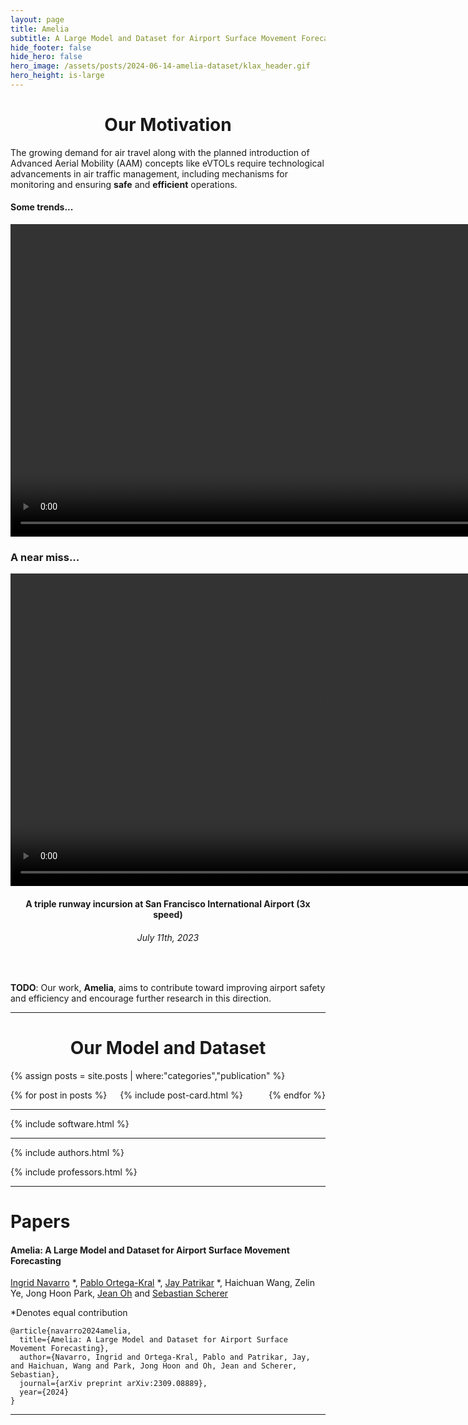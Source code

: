 ```yaml
---
layout: page
title: Amelia
subtitle: A Large Model and Dataset for Airport Surface Movement Forecasting
hide_footer: false
hide_hero: false
hero_image: /assets/posts/2024-06-14-amelia-dataset/klax_header.gif
hero_height: is-large
---
```


<div align="center"><h1 class="title">Our Motivation</h1></div>

The growing demand for air travel along with the planned introduction of Advanced Aerial Mobility (AAM) concepts like eVTOLs require technological advancements in air traffic management, including mechanisms for monitoring and ensuring **safe** and **efficient** operations.  

#### Some trends...

<div align="center">
  <video width="1000" autoplay loop muted>
    <source src="/assets/video/trends.webm" type="video/mp4" />
  </video>
</div>

### A near miss...

<div align="center">
  <video width="1000" playsinline autoplay loop muted>
    <source src="/assets/video/sfo_incursion_red.webm" type="video/mp4" />
  </video>
  <h4>A triple runway incursion at San Francisco International Airport (3x speed) </h4>
  <h6>July 11th, 2023 </h6>
</div>

<br>


**TODO**: Our work, **Amelia**, aims to contribute toward improving airport safety and efficiency and encourage further research in this direction. 

<hr>

<div align="center"><h1 class="title">Our Model and Dataset</h1></div>

{% assign posts = site.posts | where:"categories","publication" %}
<div class="columns is-multiline">
    {% for post in posts %}
        <div class="column is-6-desktop is-6-tablet">
            {% include post-card.html %}
        </div>
    {% endfor %}
</div>

<hr>

{% include software.html %}

<hr>

{% include authors.html %}

{% include professors.html %}

<hr>

# Papers

#### Amelia: A Large Model and Dataset for Airport Surface Movement Forecasting

[Ingrid Navarro](https://navars.xyz) *, [Pablo Ortega-Kral](https://paok-2001.github.io) *, [Jay Patrikar](https://www.jaypatrikar.me) *, Haichuan Wang, 
Zelin Ye, Jong Hoon Park, [Jean Oh](https://cmubig.github.io/team/jean_oh/) and [Sebastian Scherer](https://theairlab.org/team/sebastian/) 

*Denotes equal contribution 

<a class="button" itemprop="code" href="https://github.com/AmeliaCMU" target="_blank">
  <i class="fas fa-code fa-lg"></i>    
</a> 
<a class="button" itemprop="paper" href="https://arxiv.org/pdf/2309.08889" target="_blank">
  <i class="fas fa-file fa-lg"></i>    
</a> 

```
@article{navarro2024amelia,
  title={Amelia: A Large Model and Dataset for Airport Surface
Movement Forecasting},
  author={Navarro, Ingrid and Ortega-Kral, Pablo and Patrikar, Jay, and Haichuan, Wang and Park, Jong Hoon and Oh, Jean and Scherer, Sebastian},
  journal={arXiv preprint arXiv:2309.08889},
  year={2024}
}
```

<hr>